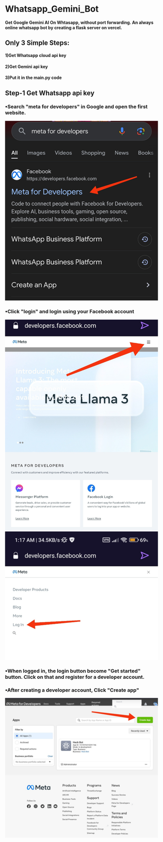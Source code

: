 # Whatsapp_Gemini_Bot
**Get Google Gemini AI On Whtasapp, without port forwarding. An always online whatsapp bot by creating a flask server on vercel.**

## Only 3 Simple Steps:

#### 1)Get Whatsapp cloud api key
#### 2)Get Gemini api key
#### 3)Put it in the main.py code


## Step-1 Get Whatsapp api key

### •Search "meta for developers" in Google and open the first website.
![meta_frontpage](images/meta_front.jpg)

### •Click "login" and login using your Facebook account 
![meta_login1](images/meta_login1.jpg)
![meta_login2](images/meta_login2.jpg)

### •When logged in, the login button become "Get started" button. Click on that and register for a developer account.

### •After creating a developer account, Click "Create app"
![create app](images/create_app.jpg)


